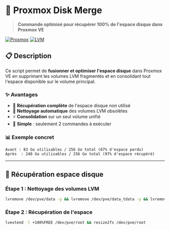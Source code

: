 # 🚀 Proxmox Disk Merge

> **Commande optimisé pour récupérer 100% de l'espace disque dans Proxmox VE**

[![Proxmox](https://img.shields.io/badge/Proxmox-VE-orange?style=flat-square&logo=proxmox)](https://www.proxmox.com/)
[![LVM](https://img.shields.io/badge/Storage-LVM-blue?style=flat-square)](https://en.wikipedia.org/wiki/Logical_Volume_Manager_(Linux))

## 📋 Description

Ce script permet de **fusionner et optimiser l'espace disque** dans Proxmox VE en supprimant les volumes LVM fragmentés et en consolidant tout l'espace disponible sur le volume principal.

### ✨ Avantages
- 🎯 **Récupération complète** de l'espace disque non utilisé
- 🧹 **Nettoyage automatique** des volumes LVM obsolètes  
- ⚡ **Consolidation** sur un seul volume unifié
- 🔧 **Simple** : seulement 2 commandes à exécuter

### 📊 Exemple concret
```
Avant : 83 Go utilisables / 256 Go total (67% d'espace perdu)
Après  : 248 Go utilisables / 256 Go total (97% d'espace récupéré)
```

---

## 🚀 Récupération espace disque

### Étape 1 : Nettoyage des volumes LVM
```bash
lvremove /dev/pve/data -y && lvremove /dev/pve/data_tdata -y && lvremove /dev/pve/data_tmeta -y
```

### Étape 2 : Récupération de l'espace
```bash
lvextend -l +100%FREE /dev/pve/root && resize2fs /dev/pve/root
```
